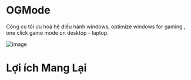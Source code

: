 # OGMode
Công cụ tối ưu hoá hệ điều hành windows, optimize windows for gaming , one click game mode on desktop - laptop.

![image](https://github.com/SiroCandy06/OGMode/assets/101639160/a6d81bbc-aa5c-4025-ab1c-b789fdc7bda0)

# Lợi ích Mang Lại
